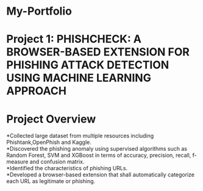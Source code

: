 # My-Portfolio
# Project 1: PHISHCHECK: A BROWSER-BASED EXTENSION FOR PHISHING ATTACK DETECTION USING MACHINE LEARNING APPROACH <br />
# Project Overview
*Collected large dataset from multiple resources including Phishtank,OpenPhish and Kaggle.<br />
*Discovered the phishing anomaly using supervised algorithms such as Random Forest, SVM and XGBoost in terms of accuracy, precision, recall, f-measure and confusion matrix.<br />
*Identified the characteristics of phishing URLs.<br />
*Developed a browser-based extension that shall automatically categorize each URL as legitimate or phishing.
